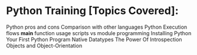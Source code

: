 # Python Training [Topics Covered]:

Python pros and cons
Comparison with other languages
Python Execution flows
__main__ function usage
scripts vs module programming
Installing Python
Your First Python Program
Native Datatypes
The Power Of Introspection
Objects and Object-Orientation


